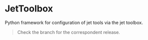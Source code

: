 # JetToolbox
Python framework for configuration of jet tools via the jet toolbox. 

> Check the branch for the correspondent release. 
